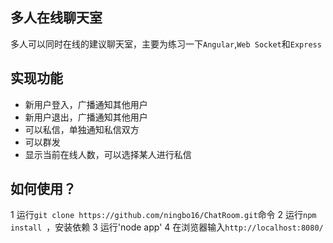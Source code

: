 ## 多人在线聊天室

多人可以同时在线的建议聊天室，主要为练习一下`Angular`,`Web Socket`和`Express`

## 实现功能

- 新用户登入，广播通知其他用户
- 新用户退出，广播通知其他用户
- 可以私信，单独通知私信双方
- 可以群发
- 显示当前在线人数，可以选择某人进行私信

## 如何使用？

1 运行`git clone https://github.com/ningbo16/ChatRoom.git`命令
2 运行`npm install `，安装依赖
3 运行'node app'
4 在浏览器输入`http://localhost:8080/`
